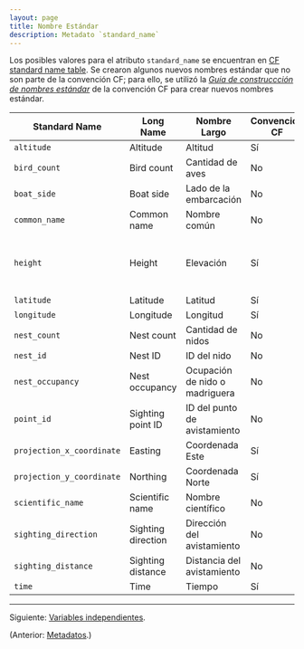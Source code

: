 ```yaml
---
layout: page
title: Nombre Estándar
description: Metadato `standard_name`
---
```


Los posibles valores para el atributo `standard_name` se encuentran en [CF standard name table](http://cfconventions.org/Data/cf-standard-names/32/build/cf-standard-name-table.html).
Se crearon algunos nuevos nombres estándar que no son parte de la convención CF; para ello, se utilizó la [_Guía de construccción de nombres estándar_](http://cfconventions.org/Data/cf-standard-names/docs/guidelines.html) de la convención CF para crear nuevos nombres estándar.

Standard Name                       | Long Name                  | Nombre Largo                   | Convención CF | Descripción |
------------------------------------|----------------------------|--------------------------------|---------------|-------------|
`altitude`                          | Altitude                   | Altitud                        | Sí            |             |
`bird_count`                        | Bird count                 | Cantidad de aves               | No            |             |
`boat_side`                         | Boat side                  | Lado de la embarcación         | No            |             |
`common_name`                       | Common name                | Nombre común                   | No            |             |
`height`                            | Height                     | Elevación                      | Sí            | Height is the vertical distance above the surface |
`latitude`                          | Latitude                   | Latitud                        | Sí            |             |
`longitude`                         | Longitude                  | Longitud                       | Sí            |             |
`nest_count`                        | Nest count                 | Cantidad de nidos              | No            |             |
`nest_id`                           | Nest ID                    | ID del nido                    | No            |             |
`nest_occupancy`                    | Nest occupancy             | Ocupación de nido o madriguera | No            |             |
`point_id`                          | Sighting point ID          | ID del punto de avistamiento   | No            |             |
`projection_x_coordinate`           | Easting                    | Coordenada Este                | Sí            |             |
`projection_y_coordinate`           | Northing                   | Coordenada Norte               | Sí            |             |
`scientific_name`                   | Scientific name            | Nombre científico              | No            |             |
`sighting_direction`                | Sighting direction         | Dirección del avistamiento     | No            |             |
`sighting_distance`                 | Sighting distance          | Distancia del avistamiento     | No            |             |
`time`                              | Time                       | Tiempo                         | Sí            |             |

---

Siguiente: [Variables independientes](pages/axis.html).

(Anterior: [Metadatos](pages/metadatos.html).)